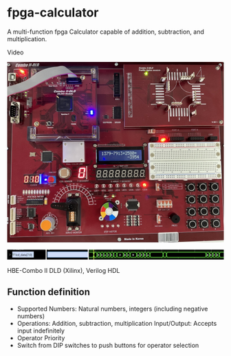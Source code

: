 # fpga-calculator

A multi-function fpga Calculator capable of addition, subtraction, and multiplication.

Video

[![Calculator](img/calc.jpeg)](https://www.youtube.com/watch?v=tZkCFCkbfnE)

<img src="img/priority.jpeg">

HBE-Combo II DLD (Xilinx), Verilog HDL

## Function definition

- Supported Numbers: Natural numbers, integers (including negative numbers)
- Operations: Addition, subtraction, multiplication
Input/Output: Accepts input indefinitely
- Operator Priority
- Switch from DIP switches to push buttons for operator selection
